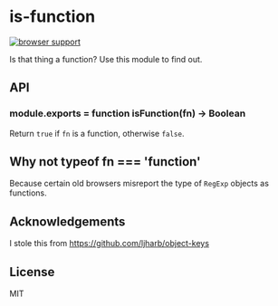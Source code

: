 # is-function

[![browser support](https://ci.testling.com/grncdr/js-is-function.png)](https://ci.testling.com/grncdr/js-is-function)

Is that thing a function? Use this module to find out.

## API

### module.exports = function isFunction(fn) -> Boolean

Return `true` if `fn` is a function, otherwise `false`.

## Why not typeof fn === 'function'

Because certain old browsers misreport the type of `RegExp` objects as functions.

## Acknowledgements

I stole this from <https://github.com/ljharb/object-keys>

## License

MIT
